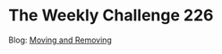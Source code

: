 # The Weekly Challenge 226

Blog: [Moving and Removing](https://dev.to/simongreennet/moving-and-removing-2c5j)
